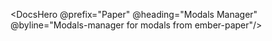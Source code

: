 <DocsHero
  @prefix="Paper"
  @heading="Modals Manager"
  @byline="Modals-manager for modals from ember-paper"/>
